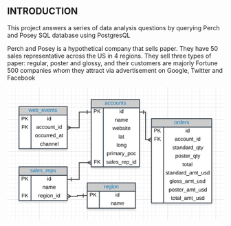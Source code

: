 ## INTRODUCTION

This project answers a series of data analysis questions by querying Perch and Posey  SQL database using PostgresQL

Perch and Posey is a hypothetical company that sells paper. They have 50 sales representative across the US in 4 regions. They sell three types of paper: regular, poster and glossy, and their customers are majorly Fortune 500 companies whom they attract via advertisement on Google, Twitter and Facebook



![perch_and_posey_erd](./perch_and_posey_erd.png)